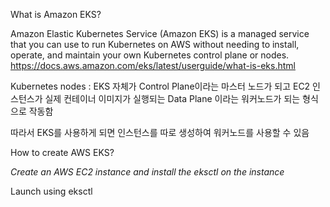 What is Amazon EKS?

Amazon Elastic Kubernetes Service (Amazon EKS) is a managed service that you can use to run Kubernetes on AWS without needing to install, operate, 
and maintain your own Kubernetes control plane or nodes. 
https://docs.aws.amazon.com/eks/latest/userguide/what-is-eks.html 



Kubernetes nodes : 
EKS 자체가 Control Plane이라는 마스터 노드가 되고 EC2 인스턴스가 실제 컨테이너 이미지가 실행되는 Data Plane 이라는 워커노드가 되는 형식으로 작동함 

따라서 EKS를 사용하게 되면 인스턴스를 따로 생성하여 워커노드를 사용할 수 있음 


How to create AWS EKS? 

*Create an AWS EC2 instance and install the eksctl on the instance*

Launch using eksctl 


